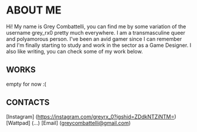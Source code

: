 # ABOUT ME

Hi! My name is Grey Combattelli, you can find me by some variation of the username grey_rx0 pretty much everywhere. I am a transmasculine queer and polyamorous person. I've been an avid gamer since I can remember and I'm finally starting to study and work in the sector as a Game Designer. I also like writing, you can check some of my work below.

## WORKS

empty for now :(

## CONTACTS

[Instagram] (https://instagram.com/greyrx_0?igshid=ZDdkNTZiNTM=)
[Wattpad] (...)
[Email] (greycombattelli@gmail.com)
